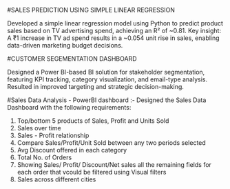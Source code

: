 #SALES PREDICTION USING SIMPLE LINEAR REGRESSION

Developed a simple linear regression model using Python to predict product sales based on TV advertising spend, achieving an R² of ~0.81.
Key insight: A ₹1 increase in TV ad spend results in a ~0.054 unit rise in sales, enabling data-driven marketing budget decisions. 


#CUSTOMER SEGEMENTATION DASHBOARD

Designed a Power BI-based BI solution for stakeholder segmentation, featuring KPI tracking, category visualization, and email-type analysis. Resulted in improved targeting and strategic decision-making.


#Sales Data Analysis - PowerBI dashboard :-
Designed the Sales Data Dashboard with the following requirements: 
  1) Top/bottom 5 products of Sales, Profit and Units Sold
  2) Sales over time
  3) Sales - Profit relationship
  4) Compare Sales/Profit/Unit Sold between any two periods selected
  5) Avg Discount offered in each category
  6) Total No. of Orders
  7) Showing Sales/ Profit/ Discount/Net sales all the remaining fields for each order that vcould be filtered using Visual filters
  8) Sales across different cities
